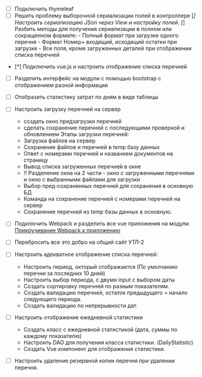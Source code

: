 
- [ ] Подключить thymeleaf
- [ ] Решить проблему выборочной сериализации полей в контроллере
    [*] Настроить сериализацию JSon через View и настройку полей.
    [*] Разбить методы для получения сериализации в полном или сокращенном формате:
        - Полный формат при загрузке одного перечня
        - Формат Номер+ входящий, исходящий остатки при загрузке
        - Все поля, кроме загруженных деталей при отображении списка перечней 
- [*] Подключить vue.js и настроить отображение списка перечней
- [ ] Разделить интерфейс на модули с помощью bootstrap с отображением разной информации
- [ ] Отобразить статистику затрат по дням в виде таблицы
- [ ] Настроить загрузку перечней на сервер
    - создать окно предзагрузки перечней
    - сделать сохранение перечней с последующими проверкой и обновлением
    Этапы загрузки перечней:
    - Загрузка файлов на сервер
    - Сохранение файлов и перечней в temp базу данных
    - Ответ с номерами перечней и названием документов на страницу
    - Вывод списка загруженных перечней в окне
    - !! Разделение окна на 2 части - окно с загруженными перечнями и окно с выбранными файлами для загрузки
    - Выбор пред-сохраненных перечней для сохранения в основную БД
    - Команда на сохранение перечней с номерами перечней на сервер
    - Сохранение перечней из temp базы данных в основную.
- [ ] Подключить Webpack и разделить все vue приложения на модули.
    [Прикручивание Webpack к приложению](HELP.md)
- [ ] Перебросить все это добро на общий сайт УТЛ-2

- [ ] Настроить адекватное отображение списка перечней:
    - Настроить период, окторый отображается (По умолчанию перечни за последних 10 дней)
    - Настроить выбор периода, с двумя input с выбором даты
    - Создать сортировку перечней по разным показателям.
    - Создать валидацию перечней, остаток предыдущего = начало следующего периода.
    - Создать валидацию по непрерывности дат.
- [ ] Настроить отображение ежедневной статистики
    - Создать класс с ежедневной статистикой (дата, суммы по каждому показателю)
    - Настроить DAO для получения класса статистики. (DailyStatistic)
    - Создать Vue компонент для отображения статистики.
- [ ] Настроить удаление резервной копии перечня при удалении перечня.  